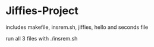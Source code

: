 # Jiffies-Project
includes makefile, insrem.sh, jiffies, hello and seconds file

run all 3 files with ./insrem.sh
